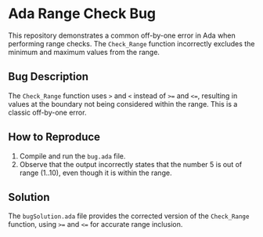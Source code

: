 # Ada Range Check Bug

This repository demonstrates a common off-by-one error in Ada when performing range checks. The `Check_Range` function incorrectly excludes the minimum and maximum values from the range.

## Bug Description
The `Check_Range` function uses `>` and `<` instead of `>=` and `<=`, resulting in values at the boundary not being considered within the range. This is a classic off-by-one error.

## How to Reproduce
1. Compile and run the `bug.ada` file.
2. Observe that the output incorrectly states that the number 5 is out of range (1..10), even though it is within the range.

## Solution
The `bugSolution.ada` file provides the corrected version of the `Check_Range` function, using `>=` and `<=` for accurate range inclusion.